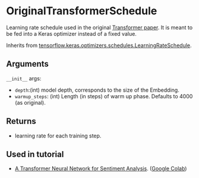 # OriginalTransformerSchedule

Learning rate schedule used in the original [Transformer paper](https://arxiv.org/abs/1706.03762). It is meant to be fed into a Keras optimizer instead of a fixed value.

Inherits from [tensorflow.keras.optimizers.schedules.LearningRateSchedule](https://www.tensorflow.org/api_docs/python/tf/keras/optimizers/schedules/LearningRateSchedule).

## Arguments
`__init__` args:
  - `depth`:(int) model depth, corresponds to the size of the Embedding.
  - `warmup_steps`: (int) Length (in steps) of warm up phase. Defaults to 4000 (as original).

## Returns
  - learning rate for each training step.

## Used in tutorial
- [A Transformer Neural Network for Sentiment Analysis](https://ivanbongiorni.github.io/maximal/tutorials/sentiment_analysis.html). ([Google Colab](https://colab.research.google.com/drive/1j0vDhAZX7Ni_sdCDb0C1veMtW3FEXlRD?usp=sharing))
